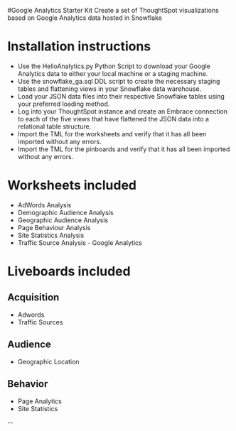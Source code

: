 #Google Analytics Starter Kit
Create a set of ThoughtSpot visualizations based on Google Analytics data hosted in Snowflake

# Installation instructions
- Use the HelloAnalytics.py Python Script to download your Google Analytics data to either your local machine or a staging machine.
- Use the snowflake_ga.sql DDL script to create the necessary staging tables and flattening views in your Snowflake data warehouse.
- Load your JSON data files into their respective Snowflake tables using your preferred loading method.
- Log into your ThoughtSpot instance and create an Embrace connection to each of the five views that have flattened the JSON data into a relational table structure.
- Import the TML for the worksheets and verify that it has all been imported without any errors.
- Import the TML for the pinboards and verify that it has all been imported without any errors.

# Worksheets included
- AdWords Analysis 
- Demographic Audience Analysis
- Geographic Audience Analysis
- Page Behaviour Analysis
- Site Statistics Analysis
- Traffic Source Analysis - Google Analytics

# Liveboards included

## Acquisition
 - Adwords
 - Traffic Sources

## Audience
- Geographic Location

## Behavior
- Page Analytics
- Site Statistics


--


